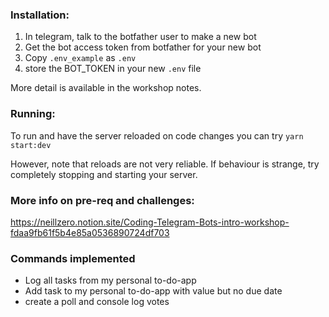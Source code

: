 ### Installation:

1. In telegram, talk to the botfather user to make a new bot
1. Get the bot access token from botfather for your new bot
1. Copy `.env_example` as `.env`
1. store the BOT_TOKEN in your new `.env` file

More detail is available in the workshop notes.

### Running:

To run and have the server reloaded on code changes you can try `yarn start:dev`

However, note that reloads are not very reliable. If behaviour is strange, try completely stopping and starting your server.

### More info on pre-req and challenges:

https://neillzero.notion.site/Coding-Telegram-Bots-intro-workshop-fdaa9fb61f5b4e85a0536890724df703

### Commands implemented

- Log all tasks from my personal to-do-app
- Add task to my personal to-do-app with value but no due date
- create a poll and console log votes

